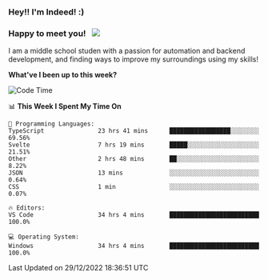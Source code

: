 ### Hey!! I'm Indeed! :) 

### Happy to meet you! &nbsp; ![](https://visitor-badge.glitch.me/badge?page_id=Indeedornot.Indeedornot)

I am a middle school studen with a passion for automation and backend development, and finding ways to improve my surroundings using my skills!

**What've I been up to this week?** 

<!--START_SECTION:waka-->
![Code Time](http://img.shields.io/badge/Code%20Time-814%20hrs%2017%20mins-blue)

📊 **This Week I Spent My Time On** 

```text
💬 Programming Languages: 
TypeScript               23 hrs 41 mins      █████████████████░░░░░░░░   69.56% 
Svelte                   7 hrs 19 mins       █████░░░░░░░░░░░░░░░░░░░░   21.51% 
Other                    2 hrs 48 mins       ██░░░░░░░░░░░░░░░░░░░░░░░   8.22% 
JSON                     13 mins             ░░░░░░░░░░░░░░░░░░░░░░░░░   0.64% 
CSS                      1 min               ░░░░░░░░░░░░░░░░░░░░░░░░░   0.07%

🔥 Editors: 
VS Code                  34 hrs 4 mins       █████████████████████████   100.0%

💻 Operating System: 
Windows                  34 hrs 4 mins       █████████████████████████   100.0%

```


 Last Updated on 29/12/2022 18:36:51 UTC
<!--END_SECTION:waka-->
